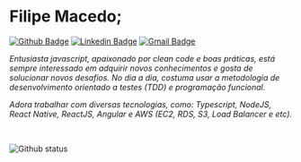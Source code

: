 # Filipe Macedo;
[![Github Badge](https://img.shields.io/badge/-Github-000?style=flat-square&logo=Github&logoColor=white&link=https://github.com/lucasgdb)](https://github.com/lucasgdb)
[![Linkedin Badge](https://img.shields.io/badge/-LinkedIn-blue?style=flat-square&logo=Linkedin&logoColor=white&link=https://www.linkedin.com/in/filipemacedo98/)](https://www.linkedin.com/in/filipemacedo98/)
[![Gmail Badge](https://img.shields.io/badge/-Gmail-c14438?style=flat-square&logo=Gmail&logoColor=white&link=mailto:devmacedo@gmail.com)](mailto:devmacedo@gmail.com)

<p>
  <em>
    Entusiasta javascript, apaixonado por clean code e boas práticas, está sempre interessado em adquirir novos conhecimentos e gosta de solucionar novos desafios. No dia a dia, costuma usar a metodologia de desenvolvimento orientado a testes (TDD) e programação funcional. 

Adora trabalhar com diversas tecnologias, como: Typescript, NodeJS, React Native, ReactJS, Angular e AWS (EC2, RDS, S3, Load Balancer e etc).
  </em>  
</p>


<br>


![Github status](https://github-readme-stats.vercel.app/api?username=filipemacedo&show_icons=true&hide_border=true)
